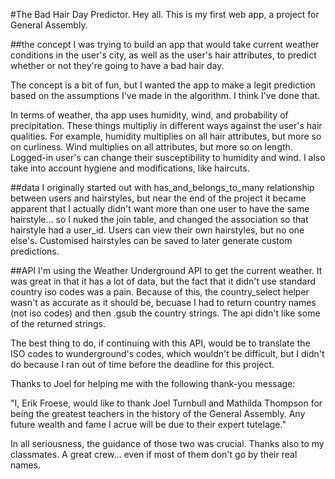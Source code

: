 #The Bad Hair Day Predictor.
Hey all. This is my first web app, a project for General Assembly.

##the concept
I was trying to build an app that would take current weather conditions in the user's city, as well as the user's hair attributes, to predict whether or not they're going to have a bad hair day.

The concept is a bit of fun, but I wanted the app to make a legit prediction based on the assumptions I've made in the algorithm. I think I've done that. 

In terms of weather, tha app uses humidity, wind, and probability of precipitation. These things multipliy in different ways against the user's hair qualities. For example, humidity multiplies on all hair attributes, but more so on curliness. Wind multiplies on all attributes, but more so on length. Logged-in user's can change their susceptibility to humidity and wind. I also take into account hygiene and modifications, like haircuts.

##data
I originally started out with has_and_belongs_to_many relationship between users and hairstyles, but near the end of the project it became apparent that I actually didn't want more than one user to have the same hairstyle... so I nuked the join table, and changed the association so that hairstyle had a user_id. Users can view their own hairstyles, but no one else's. Customised hairstyles can be saved to later generate custom predictions.

##API
I'm using the Weather Underground API to get the current weather. It was great in that it has a lot of data, but the fact that it didn't use standard country iso codes was a pain. Because of this, the country_select helper wasn't as accurate as it should be, becuase I had to return country names (not iso codes) and then .gsub the country strings. The api didn't like some of the returned strings. 

The best thing to do, if continuing with this API, would be to translate the ISO codes to wunderground's codes, which wouldn't be difficult, but I didn't do because I ran out of time before the deadline for this project.

Thanks to Joel for helping me with the following thank-you message:

"I, Erik Froese, would like to thank Joel Turnbull and Mathilda Thompson for being the greatest teachers in the history of the General Assembly. Any future wealth and fame I acrue will be due to their expert tutelage."

In all seriousness, the guidance of those two was crucial. Thanks also to my classmates. A great crew... even if most of them don't go by their real names.
